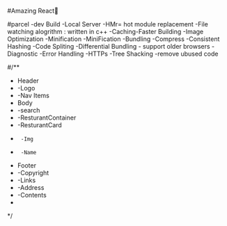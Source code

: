 #Amazing React🚀

#parcel
-dev Build
-Local Server
-HMr= hot module replacement
-File watching alogrithm : written in c++
-Caching-Faster Building
-Image Optimization
-Minification
-MiniFication
-Bundling
-Compress
-Consistent Hashing
-Code Spliting
-Differential Bundling - support older browsers
-Diagnostic
-Error Handling
-HTTPs
-Tree Shacking -remove ubused code



#/**
 * Header
 *  -Logo
 *  -Nav Items
 * Body
 *  -search
 *  -ResturantContainer
 *  -ResturantCard
 *      -Img
 *      -Name
 * Footer
 *  -Copyright
 *  -Links
 *  -Address
 *  -Contents
 * 
 */
